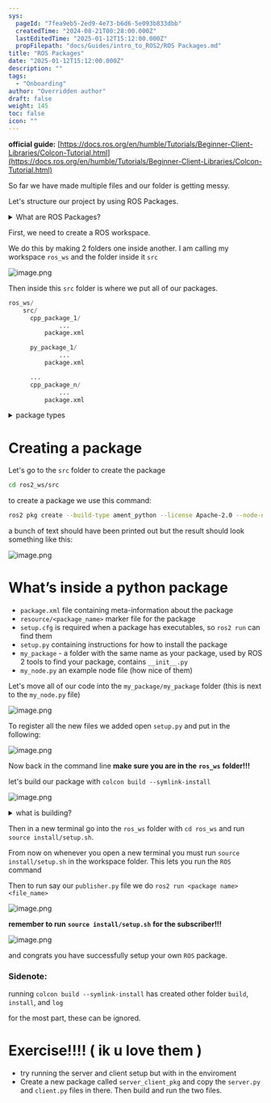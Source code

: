 ```yaml
---
sys:
  pageId: "7fea9eb5-2ed9-4e73-b6d6-5e093b833dbb"
  createdTime: "2024-08-21T00:28:00.000Z"
  lastEditedTime: "2025-01-12T15:12:00.000Z"
  propFilepath: "docs/Guides/intro_to_ROS2/ROS Packages.md"
title: "ROS Packages"
date: "2025-01-12T15:12:00.000Z"
description: ""
tags:
  - "Onboarding"
author: "Overridden author"
draft: false
weight: 145
toc: false
icon: ""
---
```


**official guide:** [https://docs.ros.org/en/humble/Tutorials/Beginner-Client-Libraries/Colcon-Tutorial.html](https://docs.ros.org/en/humble/Tutorials/Beginner-Client-Libraries/Colcon-Tutorial.html)

So far we have made multiple files and our folder is getting messy.

Let's structure our project by using ROS Packages.

<details>

<summary>What are ROS Packages?</summary>

ROS Packages are, as the name implies, packages of code that are highly sharable between ROS developers.

They consist of a folder, `package.xml` file, and source code

```python
      cpp_package_1/
		      ... imagine much code files here ..
          package.xml
```

</details>

First, we need to create a ROS workspace.

We do this by making 2 folders one inside another. I am calling my workspace `ros_ws` and the folder inside it `src`

![image.png](https://prod-files-secure.s3.us-west-2.amazonaws.com/d518164a-d88e-44d1-a4ee-3adb3bd8bce0/70706947-fd18-4537-a67b-e12946812d31/image.png?X-Amz-Algorithm=AWS4-HMAC-SHA256&X-Amz-Content-Sha256=UNSIGNED-PAYLOAD&X-Amz-Credential=ASIAZI2LB4663BX3V7SK%2F20250405%2Fus-west-2%2Fs3%2Faws4_request&X-Amz-Date=20250405T200808Z&X-Amz-Expires=3600&X-Amz-Security-Token=IQoJb3JpZ2luX2VjELz%2F%2F%2F%2F%2F%2F%2F%2F%2F%2FwEaCXVzLXdlc3QtMiJGMEQCICOxFf0hXZa%2FO5x55KuQCTzyEa7UvGjjcVElRBSY95eaAiBmZkzGMQ8slcO9GxLJ0%2F28MiZCdsrxLO3yM%2BQ%2FNIfbgyr%2FAwg1EAAaDDYzNzQyMzE4MzgwNSIMU4G%2F09C6GtCbbgy0KtwD3XKxK9VUNupJn1s3NJ7QTDyS9pybKwPMns6N4ZOz68DxiDDhAfgckqgM2uf8CtLtkH1z8fRDap3turuzawIGr8I1Om7pnWtTxUdbqHPZXZIrKce3Y%2F9r781PNQ769P0e3Pc41%2FV3gkosIszQyqqNJt2FbXYEIfdWwbOmA5I3%2BOzt%2FVkSvP4jo3PJTVpEKlJklBfc9NuiQwRiH1bCxebIwI2vRmEiz501YqpLnKOMi1DRXeJwzYYGNAs7Lf1zvu%2B4gc%2F0wUXCO0UDNIWXPEQTN16NF9%2FoDKcpdGJXfpcXZ1mDJ%2FNcE5Wv3EidCig1fQnLIcuUl4kqWlG18Yvi1VJKVsaMVAATKXbfE5qjsGR4CiLhAgh1brReoLL3wwbmVgSWMnez%2FGqfEFqaGSd7QlpvuuHvqE50PsxnjuPP68%2Be9URIp49PDfPINDbiSyly0MM6i0dLExnRapgGBkId0jL7sAY2GWYrfEJKoPkTvDkaYKFzav7d1XkybgaJ4IF8JYwMyQWYofGWTiuOfKvvIkGV8%2FAd1GHs7%2B468ifFXG8tMgGEdWQqbHlX93o9a03SYLhP7Qag4W0Wwi7a0qz8Nca%2Fd6rGoqtiMLkTi8YJlatP7PZi4OmuV5oc6BCLi68wzpLGvwY6pgE8y1hPYFPQ%2FXvcl03Um5BZR0XRCiUcvaJ1zKM%2Fk72ajKQNjvy9eY1H1QI%2BnJVIuELLoaihhe9eBqN%2BOxVt11mZooeQSBdlVHbW5d80OHcQS8nNQ0Zlze%2Fl2ob4BOK%2Fr7tmKTz8lt2FjXbQQagbsPL3%2BNcZpm2ZmROblX56tYk3RwledNVUhe9D9oSG3TgFC4304JFixmk8iC3enwHQl54mQ1163Zme&X-Amz-Signature=0539e85367f46e9e8602ade6c595a7cbb3688169bd25e1850ddf41dbc3144272&X-Amz-SignedHeaders=host&x-id=GetObject)

Then inside this `src` folder is where we put all of our packages.

```python
ros_ws/
    src/
      cpp_package_1/
		      ...
          package.xml

      py_package_1/
		      ...
          package.xml

      ...
      cpp_package_n/
		      ...
          package.xml

```

<details>

<summary>package types</summary>

packages can be either `C++` or python.

the intern file structure is different for each but for this guide we will stick to creating python packages

</details>

# Creating a package

Let's go to the `src` folder to create the package

```bash
cd ros2_ws/src
```

to create a package we use this command:

```bash
ros2 pkg create --build-type ament_python --license Apache-2.0 --node-name my_node my_package
```

a bunch of text should have been printed out but the result should look something like this:

![image.png](https://prod-files-secure.s3.us-west-2.amazonaws.com/d518164a-d88e-44d1-a4ee-3adb3bd8bce0/e6cf1e3f-8512-4a3e-b131-079f800bf3e8/image.png?X-Amz-Algorithm=AWS4-HMAC-SHA256&X-Amz-Content-Sha256=UNSIGNED-PAYLOAD&X-Amz-Credential=ASIAZI2LB4663BX3V7SK%2F20250405%2Fus-west-2%2Fs3%2Faws4_request&X-Amz-Date=20250405T200808Z&X-Amz-Expires=3600&X-Amz-Security-Token=IQoJb3JpZ2luX2VjELz%2F%2F%2F%2F%2F%2F%2F%2F%2F%2FwEaCXVzLXdlc3QtMiJGMEQCICOxFf0hXZa%2FO5x55KuQCTzyEa7UvGjjcVElRBSY95eaAiBmZkzGMQ8slcO9GxLJ0%2F28MiZCdsrxLO3yM%2BQ%2FNIfbgyr%2FAwg1EAAaDDYzNzQyMzE4MzgwNSIMU4G%2F09C6GtCbbgy0KtwD3XKxK9VUNupJn1s3NJ7QTDyS9pybKwPMns6N4ZOz68DxiDDhAfgckqgM2uf8CtLtkH1z8fRDap3turuzawIGr8I1Om7pnWtTxUdbqHPZXZIrKce3Y%2F9r781PNQ769P0e3Pc41%2FV3gkosIszQyqqNJt2FbXYEIfdWwbOmA5I3%2BOzt%2FVkSvP4jo3PJTVpEKlJklBfc9NuiQwRiH1bCxebIwI2vRmEiz501YqpLnKOMi1DRXeJwzYYGNAs7Lf1zvu%2B4gc%2F0wUXCO0UDNIWXPEQTN16NF9%2FoDKcpdGJXfpcXZ1mDJ%2FNcE5Wv3EidCig1fQnLIcuUl4kqWlG18Yvi1VJKVsaMVAATKXbfE5qjsGR4CiLhAgh1brReoLL3wwbmVgSWMnez%2FGqfEFqaGSd7QlpvuuHvqE50PsxnjuPP68%2Be9URIp49PDfPINDbiSyly0MM6i0dLExnRapgGBkId0jL7sAY2GWYrfEJKoPkTvDkaYKFzav7d1XkybgaJ4IF8JYwMyQWYofGWTiuOfKvvIkGV8%2FAd1GHs7%2B468ifFXG8tMgGEdWQqbHlX93o9a03SYLhP7Qag4W0Wwi7a0qz8Nca%2Fd6rGoqtiMLkTi8YJlatP7PZi4OmuV5oc6BCLi68wzpLGvwY6pgE8y1hPYFPQ%2FXvcl03Um5BZR0XRCiUcvaJ1zKM%2Fk72ajKQNjvy9eY1H1QI%2BnJVIuELLoaihhe9eBqN%2BOxVt11mZooeQSBdlVHbW5d80OHcQS8nNQ0Zlze%2Fl2ob4BOK%2Fr7tmKTz8lt2FjXbQQagbsPL3%2BNcZpm2ZmROblX56tYk3RwledNVUhe9D9oSG3TgFC4304JFixmk8iC3enwHQl54mQ1163Zme&X-Amz-Signature=72d83bd4be4438f7491ba6b01014ab403417d86139d172ab6ed4de05b3c38beb&X-Amz-SignedHeaders=host&x-id=GetObject)

# What’s inside a python package

- `package.xml` file containing meta-information about the package
- `resource/<package_name>` marker file for the package
- `setup.cfg` is required when a package has executables, so `ros2 run` can find them
- `setup.py` containing instructions for how to install the package
- `my_package` - a folder with the same name as your package, used by ROS 2 tools to find your package, contains `__init__.py`
- `my_node.py` an example node file (how nice of them)

Let's move all of our code into the `my_package/my_package` folder (this is next to the `my_node.py` file)

![image.png](https://prod-files-secure.s3.us-west-2.amazonaws.com/d518164a-d88e-44d1-a4ee-3adb3bd8bce0/9ce58f11-0da9-4d3e-b86d-506a9685d378/image.png?X-Amz-Algorithm=AWS4-HMAC-SHA256&X-Amz-Content-Sha256=UNSIGNED-PAYLOAD&X-Amz-Credential=ASIAZI2LB4663BX3V7SK%2F20250405%2Fus-west-2%2Fs3%2Faws4_request&X-Amz-Date=20250405T200808Z&X-Amz-Expires=3600&X-Amz-Security-Token=IQoJb3JpZ2luX2VjELz%2F%2F%2F%2F%2F%2F%2F%2F%2F%2FwEaCXVzLXdlc3QtMiJGMEQCICOxFf0hXZa%2FO5x55KuQCTzyEa7UvGjjcVElRBSY95eaAiBmZkzGMQ8slcO9GxLJ0%2F28MiZCdsrxLO3yM%2BQ%2FNIfbgyr%2FAwg1EAAaDDYzNzQyMzE4MzgwNSIMU4G%2F09C6GtCbbgy0KtwD3XKxK9VUNupJn1s3NJ7QTDyS9pybKwPMns6N4ZOz68DxiDDhAfgckqgM2uf8CtLtkH1z8fRDap3turuzawIGr8I1Om7pnWtTxUdbqHPZXZIrKce3Y%2F9r781PNQ769P0e3Pc41%2FV3gkosIszQyqqNJt2FbXYEIfdWwbOmA5I3%2BOzt%2FVkSvP4jo3PJTVpEKlJklBfc9NuiQwRiH1bCxebIwI2vRmEiz501YqpLnKOMi1DRXeJwzYYGNAs7Lf1zvu%2B4gc%2F0wUXCO0UDNIWXPEQTN16NF9%2FoDKcpdGJXfpcXZ1mDJ%2FNcE5Wv3EidCig1fQnLIcuUl4kqWlG18Yvi1VJKVsaMVAATKXbfE5qjsGR4CiLhAgh1brReoLL3wwbmVgSWMnez%2FGqfEFqaGSd7QlpvuuHvqE50PsxnjuPP68%2Be9URIp49PDfPINDbiSyly0MM6i0dLExnRapgGBkId0jL7sAY2GWYrfEJKoPkTvDkaYKFzav7d1XkybgaJ4IF8JYwMyQWYofGWTiuOfKvvIkGV8%2FAd1GHs7%2B468ifFXG8tMgGEdWQqbHlX93o9a03SYLhP7Qag4W0Wwi7a0qz8Nca%2Fd6rGoqtiMLkTi8YJlatP7PZi4OmuV5oc6BCLi68wzpLGvwY6pgE8y1hPYFPQ%2FXvcl03Um5BZR0XRCiUcvaJ1zKM%2Fk72ajKQNjvy9eY1H1QI%2BnJVIuELLoaihhe9eBqN%2BOxVt11mZooeQSBdlVHbW5d80OHcQS8nNQ0Zlze%2Fl2ob4BOK%2Fr7tmKTz8lt2FjXbQQagbsPL3%2BNcZpm2ZmROblX56tYk3RwledNVUhe9D9oSG3TgFC4304JFixmk8iC3enwHQl54mQ1163Zme&X-Amz-Signature=5f96090a316fd2276effed0e9d1df0594e1c77dc121b1dc26ccec8cc89a9d776&X-Amz-SignedHeaders=host&x-id=GetObject)

To register all the new files we added open `setup.py` and put in the following:

![image.png](https://prod-files-secure.s3.us-west-2.amazonaws.com/d518164a-d88e-44d1-a4ee-3adb3bd8bce0/1cd7c262-4cae-4496-9d75-c178537d24a2/image.png?X-Amz-Algorithm=AWS4-HMAC-SHA256&X-Amz-Content-Sha256=UNSIGNED-PAYLOAD&X-Amz-Credential=ASIAZI2LB4663BX3V7SK%2F20250405%2Fus-west-2%2Fs3%2Faws4_request&X-Amz-Date=20250405T200808Z&X-Amz-Expires=3600&X-Amz-Security-Token=IQoJb3JpZ2luX2VjELz%2F%2F%2F%2F%2F%2F%2F%2F%2F%2FwEaCXVzLXdlc3QtMiJGMEQCICOxFf0hXZa%2FO5x55KuQCTzyEa7UvGjjcVElRBSY95eaAiBmZkzGMQ8slcO9GxLJ0%2F28MiZCdsrxLO3yM%2BQ%2FNIfbgyr%2FAwg1EAAaDDYzNzQyMzE4MzgwNSIMU4G%2F09C6GtCbbgy0KtwD3XKxK9VUNupJn1s3NJ7QTDyS9pybKwPMns6N4ZOz68DxiDDhAfgckqgM2uf8CtLtkH1z8fRDap3turuzawIGr8I1Om7pnWtTxUdbqHPZXZIrKce3Y%2F9r781PNQ769P0e3Pc41%2FV3gkosIszQyqqNJt2FbXYEIfdWwbOmA5I3%2BOzt%2FVkSvP4jo3PJTVpEKlJklBfc9NuiQwRiH1bCxebIwI2vRmEiz501YqpLnKOMi1DRXeJwzYYGNAs7Lf1zvu%2B4gc%2F0wUXCO0UDNIWXPEQTN16NF9%2FoDKcpdGJXfpcXZ1mDJ%2FNcE5Wv3EidCig1fQnLIcuUl4kqWlG18Yvi1VJKVsaMVAATKXbfE5qjsGR4CiLhAgh1brReoLL3wwbmVgSWMnez%2FGqfEFqaGSd7QlpvuuHvqE50PsxnjuPP68%2Be9URIp49PDfPINDbiSyly0MM6i0dLExnRapgGBkId0jL7sAY2GWYrfEJKoPkTvDkaYKFzav7d1XkybgaJ4IF8JYwMyQWYofGWTiuOfKvvIkGV8%2FAd1GHs7%2B468ifFXG8tMgGEdWQqbHlX93o9a03SYLhP7Qag4W0Wwi7a0qz8Nca%2Fd6rGoqtiMLkTi8YJlatP7PZi4OmuV5oc6BCLi68wzpLGvwY6pgE8y1hPYFPQ%2FXvcl03Um5BZR0XRCiUcvaJ1zKM%2Fk72ajKQNjvy9eY1H1QI%2BnJVIuELLoaihhe9eBqN%2BOxVt11mZooeQSBdlVHbW5d80OHcQS8nNQ0Zlze%2Fl2ob4BOK%2Fr7tmKTz8lt2FjXbQQagbsPL3%2BNcZpm2ZmROblX56tYk3RwledNVUhe9D9oSG3TgFC4304JFixmk8iC3enwHQl54mQ1163Zme&X-Amz-Signature=8c7ddd10e7357e3e78ad30b2e17e0393408ec4a1ce6e0e1ea4688f388e6cff9b&X-Amz-SignedHeaders=host&x-id=GetObject)

Now back in the command line **make sure you are in the** **`ros_ws`** **folder!!!**

let's build our package with `colcon build --symlink-install`

![image.png](https://prod-files-secure.s3.us-west-2.amazonaws.com/d518164a-d88e-44d1-a4ee-3adb3bd8bce0/2f2a0d27-b173-48fd-b189-5f5c0ce65619/image.png?X-Amz-Algorithm=AWS4-HMAC-SHA256&X-Amz-Content-Sha256=UNSIGNED-PAYLOAD&X-Amz-Credential=ASIAZI2LB4663BX3V7SK%2F20250405%2Fus-west-2%2Fs3%2Faws4_request&X-Amz-Date=20250405T200808Z&X-Amz-Expires=3600&X-Amz-Security-Token=IQoJb3JpZ2luX2VjELz%2F%2F%2F%2F%2F%2F%2F%2F%2F%2FwEaCXVzLXdlc3QtMiJGMEQCICOxFf0hXZa%2FO5x55KuQCTzyEa7UvGjjcVElRBSY95eaAiBmZkzGMQ8slcO9GxLJ0%2F28MiZCdsrxLO3yM%2BQ%2FNIfbgyr%2FAwg1EAAaDDYzNzQyMzE4MzgwNSIMU4G%2F09C6GtCbbgy0KtwD3XKxK9VUNupJn1s3NJ7QTDyS9pybKwPMns6N4ZOz68DxiDDhAfgckqgM2uf8CtLtkH1z8fRDap3turuzawIGr8I1Om7pnWtTxUdbqHPZXZIrKce3Y%2F9r781PNQ769P0e3Pc41%2FV3gkosIszQyqqNJt2FbXYEIfdWwbOmA5I3%2BOzt%2FVkSvP4jo3PJTVpEKlJklBfc9NuiQwRiH1bCxebIwI2vRmEiz501YqpLnKOMi1DRXeJwzYYGNAs7Lf1zvu%2B4gc%2F0wUXCO0UDNIWXPEQTN16NF9%2FoDKcpdGJXfpcXZ1mDJ%2FNcE5Wv3EidCig1fQnLIcuUl4kqWlG18Yvi1VJKVsaMVAATKXbfE5qjsGR4CiLhAgh1brReoLL3wwbmVgSWMnez%2FGqfEFqaGSd7QlpvuuHvqE50PsxnjuPP68%2Be9URIp49PDfPINDbiSyly0MM6i0dLExnRapgGBkId0jL7sAY2GWYrfEJKoPkTvDkaYKFzav7d1XkybgaJ4IF8JYwMyQWYofGWTiuOfKvvIkGV8%2FAd1GHs7%2B468ifFXG8tMgGEdWQqbHlX93o9a03SYLhP7Qag4W0Wwi7a0qz8Nca%2Fd6rGoqtiMLkTi8YJlatP7PZi4OmuV5oc6BCLi68wzpLGvwY6pgE8y1hPYFPQ%2FXvcl03Um5BZR0XRCiUcvaJ1zKM%2Fk72ajKQNjvy9eY1H1QI%2BnJVIuELLoaihhe9eBqN%2BOxVt11mZooeQSBdlVHbW5d80OHcQS8nNQ0Zlze%2Fl2ob4BOK%2Fr7tmKTz8lt2FjXbQQagbsPL3%2BNcZpm2ZmROblX56tYk3RwledNVUhe9D9oSG3TgFC4304JFixmk8iC3enwHQl54mQ1163Zme&X-Amz-Signature=e710f04fb36b8e2ccaf8809b381ba4f7783548cdc7bc6e21458894ec6237368b&X-Amz-SignedHeaders=host&x-id=GetObject)

<details>

<summary>what is building?</summary>

if you are a CS major at Rose-Hulman you will learn the answer to this in CSSE132

but TLDR; is it combines all the code files into one program that can be run easily 

</details>

Then in a new terminal go into the `ros_ws` folder with `cd ros_ws` and run `source install/setup.sh`. 

From now on whenever you open a new terminal you must run `source install/setup.sh` in the workspace folder. This lets you run the `ROS` command

Then to run say our `publisher.py` file we do `ros2 run <package name> <file_name>`

![image.png](https://prod-files-secure.s3.us-west-2.amazonaws.com/d518164a-d88e-44d1-a4ee-3adb3bd8bce0/4f4b1219-3a44-4632-aa0a-ce3471699f59/image.png?X-Amz-Algorithm=AWS4-HMAC-SHA256&X-Amz-Content-Sha256=UNSIGNED-PAYLOAD&X-Amz-Credential=ASIAZI2LB4663BX3V7SK%2F20250405%2Fus-west-2%2Fs3%2Faws4_request&X-Amz-Date=20250405T200808Z&X-Amz-Expires=3600&X-Amz-Security-Token=IQoJb3JpZ2luX2VjELz%2F%2F%2F%2F%2F%2F%2F%2F%2F%2FwEaCXVzLXdlc3QtMiJGMEQCICOxFf0hXZa%2FO5x55KuQCTzyEa7UvGjjcVElRBSY95eaAiBmZkzGMQ8slcO9GxLJ0%2F28MiZCdsrxLO3yM%2BQ%2FNIfbgyr%2FAwg1EAAaDDYzNzQyMzE4MzgwNSIMU4G%2F09C6GtCbbgy0KtwD3XKxK9VUNupJn1s3NJ7QTDyS9pybKwPMns6N4ZOz68DxiDDhAfgckqgM2uf8CtLtkH1z8fRDap3turuzawIGr8I1Om7pnWtTxUdbqHPZXZIrKce3Y%2F9r781PNQ769P0e3Pc41%2FV3gkosIszQyqqNJt2FbXYEIfdWwbOmA5I3%2BOzt%2FVkSvP4jo3PJTVpEKlJklBfc9NuiQwRiH1bCxebIwI2vRmEiz501YqpLnKOMi1DRXeJwzYYGNAs7Lf1zvu%2B4gc%2F0wUXCO0UDNIWXPEQTN16NF9%2FoDKcpdGJXfpcXZ1mDJ%2FNcE5Wv3EidCig1fQnLIcuUl4kqWlG18Yvi1VJKVsaMVAATKXbfE5qjsGR4CiLhAgh1brReoLL3wwbmVgSWMnez%2FGqfEFqaGSd7QlpvuuHvqE50PsxnjuPP68%2Be9URIp49PDfPINDbiSyly0MM6i0dLExnRapgGBkId0jL7sAY2GWYrfEJKoPkTvDkaYKFzav7d1XkybgaJ4IF8JYwMyQWYofGWTiuOfKvvIkGV8%2FAd1GHs7%2B468ifFXG8tMgGEdWQqbHlX93o9a03SYLhP7Qag4W0Wwi7a0qz8Nca%2Fd6rGoqtiMLkTi8YJlatP7PZi4OmuV5oc6BCLi68wzpLGvwY6pgE8y1hPYFPQ%2FXvcl03Um5BZR0XRCiUcvaJ1zKM%2Fk72ajKQNjvy9eY1H1QI%2BnJVIuELLoaihhe9eBqN%2BOxVt11mZooeQSBdlVHbW5d80OHcQS8nNQ0Zlze%2Fl2ob4BOK%2Fr7tmKTz8lt2FjXbQQagbsPL3%2BNcZpm2ZmROblX56tYk3RwledNVUhe9D9oSG3TgFC4304JFixmk8iC3enwHQl54mQ1163Zme&X-Amz-Signature=a9e19901c0f790a4e5cddede966dc506cb74ca68b21eda80f3b884f6955b8fec&X-Amz-SignedHeaders=host&x-id=GetObject)

**remember to run** **`source install/setup.sh`** **for the subscriber!!!**

![image.png](https://prod-files-secure.s3.us-west-2.amazonaws.com/d518164a-d88e-44d1-a4ee-3adb3bd8bce0/02121119-dad4-49ec-8356-c956108b4243/image.png?X-Amz-Algorithm=AWS4-HMAC-SHA256&X-Amz-Content-Sha256=UNSIGNED-PAYLOAD&X-Amz-Credential=ASIAZI2LB4663BX3V7SK%2F20250405%2Fus-west-2%2Fs3%2Faws4_request&X-Amz-Date=20250405T200808Z&X-Amz-Expires=3600&X-Amz-Security-Token=IQoJb3JpZ2luX2VjELz%2F%2F%2F%2F%2F%2F%2F%2F%2F%2FwEaCXVzLXdlc3QtMiJGMEQCICOxFf0hXZa%2FO5x55KuQCTzyEa7UvGjjcVElRBSY95eaAiBmZkzGMQ8slcO9GxLJ0%2F28MiZCdsrxLO3yM%2BQ%2FNIfbgyr%2FAwg1EAAaDDYzNzQyMzE4MzgwNSIMU4G%2F09C6GtCbbgy0KtwD3XKxK9VUNupJn1s3NJ7QTDyS9pybKwPMns6N4ZOz68DxiDDhAfgckqgM2uf8CtLtkH1z8fRDap3turuzawIGr8I1Om7pnWtTxUdbqHPZXZIrKce3Y%2F9r781PNQ769P0e3Pc41%2FV3gkosIszQyqqNJt2FbXYEIfdWwbOmA5I3%2BOzt%2FVkSvP4jo3PJTVpEKlJklBfc9NuiQwRiH1bCxebIwI2vRmEiz501YqpLnKOMi1DRXeJwzYYGNAs7Lf1zvu%2B4gc%2F0wUXCO0UDNIWXPEQTN16NF9%2FoDKcpdGJXfpcXZ1mDJ%2FNcE5Wv3EidCig1fQnLIcuUl4kqWlG18Yvi1VJKVsaMVAATKXbfE5qjsGR4CiLhAgh1brReoLL3wwbmVgSWMnez%2FGqfEFqaGSd7QlpvuuHvqE50PsxnjuPP68%2Be9URIp49PDfPINDbiSyly0MM6i0dLExnRapgGBkId0jL7sAY2GWYrfEJKoPkTvDkaYKFzav7d1XkybgaJ4IF8JYwMyQWYofGWTiuOfKvvIkGV8%2FAd1GHs7%2B468ifFXG8tMgGEdWQqbHlX93o9a03SYLhP7Qag4W0Wwi7a0qz8Nca%2Fd6rGoqtiMLkTi8YJlatP7PZi4OmuV5oc6BCLi68wzpLGvwY6pgE8y1hPYFPQ%2FXvcl03Um5BZR0XRCiUcvaJ1zKM%2Fk72ajKQNjvy9eY1H1QI%2BnJVIuELLoaihhe9eBqN%2BOxVt11mZooeQSBdlVHbW5d80OHcQS8nNQ0Zlze%2Fl2ob4BOK%2Fr7tmKTz8lt2FjXbQQagbsPL3%2BNcZpm2ZmROblX56tYk3RwledNVUhe9D9oSG3TgFC4304JFixmk8iC3enwHQl54mQ1163Zme&X-Amz-Signature=9f68c375177e863c97a7631fbbdc896bf3062ba9adbf75dcf016a00e4c2a6093&X-Amz-SignedHeaders=host&x-id=GetObject)

and congrats you have successfully setup your own `ROS` package.

### Sidenote:

running `colcon build --symlink-install` has created other folder `build`, `install`, and `log`

for the most part, these can be ignored.

# Exercise!!!! ( ik u love them )

- try running the server and client setup but with in the enviroment
- Create a new package called `server_client_pkg` and copy the `server.py` and `client.py` files in there. Then build and run the two files.
